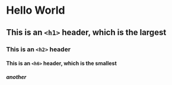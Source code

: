 # Hello World
## This is an `<h1>` header, which is the largest
### This is an `<h2>` header
#### This is an `<h6>` header, which is the smallest
##### another
